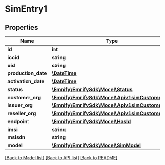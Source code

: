 # SimEntry1

## Properties
Name | Type | Description | Notes
------------ | ------------- | ------------- | -------------
**id** | **int** |  | [optional] 
**iccid** | **string** |  | [optional] 
**eid** | **string** |  | [optional] 
**production_date** | [**\DateTime**](\DateTime.md) |  | [optional] 
**activation_date** | [**\DateTime**](\DateTime.md) |  | [optional] 
**status** | [**\Emnify\EmnifySdk\Model\Status**](Status.md) |  | [optional] 
**customer_org** | [**\Emnify\EmnifySdk\Model\Apiv1simCustomerOrg**](Apiv1simCustomerOrg.md) |  | [optional] 
**issuer_org** | [**\Emnify\EmnifySdk\Model\Apiv1simCustomerOrg**](Apiv1simCustomerOrg.md) |  | [optional] 
**reseller_org** | [**\Emnify\EmnifySdk\Model\Apiv1simCustomerOrg**](Apiv1simCustomerOrg.md) |  | [optional] 
**endpoint** | [**\Emnify\EmnifySdk\Model\HasId**](HasId.md) |  | [optional] 
**imsi** | **string** |  | [optional] 
**msisdn** | **string** |  | [optional] 
**model** | [**\Emnify\EmnifySdk\Model\SimModel**](SimModel.md) |  | [optional] 

[[Back to Model list]](../../README.md#documentation-for-models) [[Back to API list]](../../README.md#documentation-for-api-endpoints) [[Back to README]](../../README.md)

